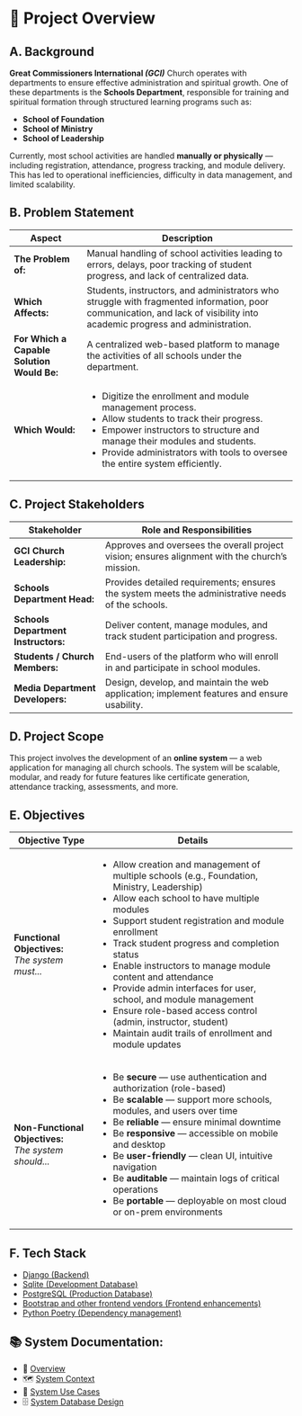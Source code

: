 # 🧩 Project Overview

## A. Background

**Great Commissioners International _(GCI)_** Church operates with departments to ensure effective administration and spiritual growth. One of these departments is the **Schools Department**, responsible for training and spiritual formation through structured learning programs such as:

- **School of Foundation**
- **School of Ministry**
- **School of Leadership**

Currently, most school activities are handled **manually or physically** — including registration, attendance, progress tracking, and module delivery. This has led to operational inefficiencies, difficulty in data management, and limited scalability.


## B. Problem Statement

<table>
  <thead>
    <tr>
      <th>Aspect</th>
      <th>Description</th>
    </tr>
  </thead>
  <tbody>
    <tr>
      <td><strong>The Problem of:</strong></td>
      <td>Manual handling of school activities leading to errors, delays, poor tracking of student progress, and lack of centralized data.</td>
    </tr>
    <tr>
      <td><strong>Which Affects:</strong></td>
      <td>Students, instructors, and administrators who struggle with fragmented information, poor communication, and lack of visibility into academic progress and administration.</td>
    </tr>
    <tr>
      <td><strong>For Which a Capable Solution Would Be:</strong></td>
      <td>A centralized web-based platform to manage the activities of all schools under the department.</td>
    </tr>
    <tr>
      <td><strong>Which Would:</strong></td>
      <td>
        <ul>
          <li>Digitize the enrollment and module management process.</li>
          <li>Allow students to track their progress.</li>
          <li>Empower instructors to structure and manage their modules and students.</li>
          <li>Provide administrators with tools to oversee the entire system efficiently.</li>
        </ul>
      </td>
    </tr>
  </tbody>
</table>

## C. Project Stakeholders

<table>
  <thead>
    <tr>
      <th>Stakeholder</th>
      <th>Role and Responsibilities</th>
    </tr>
  </thead>
  <tbody>
    <tr>
      <td><strong>GCI Church Leadership:</strong></td>
      <td>Approves and oversees the overall project vision; ensures alignment with the church’s mission.</td>
    </tr>
    <tr>
      <td><strong>Schools Department Head:</strong></td>
      <td>Provides detailed requirements; ensures the system meets the administrative needs of the schools.</td>
    </tr>
    <tr>
      <td><strong>Schools Department Instructors:</strong></td>
      <td>Deliver content, manage modules, and track student participation and progress.</td>
    </tr>
    <tr>
      <td><strong>Students / Church Members:</strong></td>
      <td>End-users of the platform who will enroll in and participate in school modules.</td>
    </tr>
    <tr>
      <td><strong>Media Department Developers:</strong></td>
      <td>Design, develop, and maintain the web application; implement features and ensure usability.</td>
    </tr>
  </tbody>
</table>

## D. Project Scope 

This project involves the development of an **online system** — a web application for managing all church schools. The system will be scalable, modular, and ready for future features like certificate generation, attendance tracking, assessments, and more.

## E. Objectives

<table>
  <thead>
    <tr>
      <th>Objective Type</th>
      <th>Details</th>
    </tr>
  </thead>
  <tbody>
    <tr>
      <td><strong>Functional Objectives:</strong><br><em>The system must...</em></td>
      <td>
        <ul>
          <li>Allow creation and management of multiple schools (e.g., Foundation, Ministry, Leadership)</li>
          <li>Allow each school to have multiple modules</li>
          <li>Support student registration and module enrollment</li>
          <li>Track student progress and completion status</li>
          <li>Enable instructors to manage module content and attendance</li>
          <li>Provide admin interfaces for user, school, and module management</li>
          <li>Ensure role-based access control (admin, instructor, student)</li>
          <li>Maintain audit trails of enrollment and module updates</li>
        </ul>
      </td>
    </tr>
    <tr>
      <td><strong>Non-Functional Objectives:</strong><br><em>The system should...</em></td>
      <td>
        <ul>
          <li>Be <strong>secure</strong> — use authentication and authorization (role-based)</li>
          <li>Be <strong>scalable</strong> — support more schools, modules, and users over time</li>
          <li>Be <strong>reliable</strong> — ensure minimal downtime</li>
          <li>Be <strong>responsive</strong> — accessible on mobile and desktop</li>
          <li>Be <strong>user-friendly</strong> — clean UI, intuitive navigation</li>
          <li>Be <strong>auditable</strong> — maintain logs of critical operations</li>
          <li>Be <strong>portable</strong> — deployable on most cloud or on-prem environments</li>
        </ul>
      </td>
    </tr>
  </tbody>
</table>

## F. Tech Stack

- <a href="https://www.djangoproject.com/" target="_blank">Django (Backend)</a>
- <a href="https://sqlite.org/" target="_blank">Sqlite (Development Database)</a>
- <a href="https://www.postgresql.org/" target="_blank">PostgreSQL (Production Database)</a>
- <a href="https://getbootstrap.com/" target="_blank">Bootstrap and other frontend vendors (Frontend enhancements)</a>
- <a href="https://python-poetry.org/" target="_blank">Python Poetry (Dependency management)</a>

## 📚 System Documentation:

- 🧭 [Overview](overview.md)
- 🗺️ [System Context](context.md)
- 🎯 [System Use Cases](use_cases.md)
- 🗄️ [System Database Design](database_design.md)